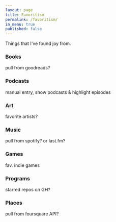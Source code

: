 ```yaml
---
layout: page
title: Favoritism
permalink: /favoritism/
in_menu: true
published: false
---
```


Things that I've found joy from.

### Books

pull from goodreads?

### Podcasts

manual entry, show podcasts & highlight episodes

### Art

favorite artists?

### Music

pull from spotify? or last.fm?

### Games

fav. indie games

### Programs

starred repos on GH?

### Places

pull from foursquare API?
